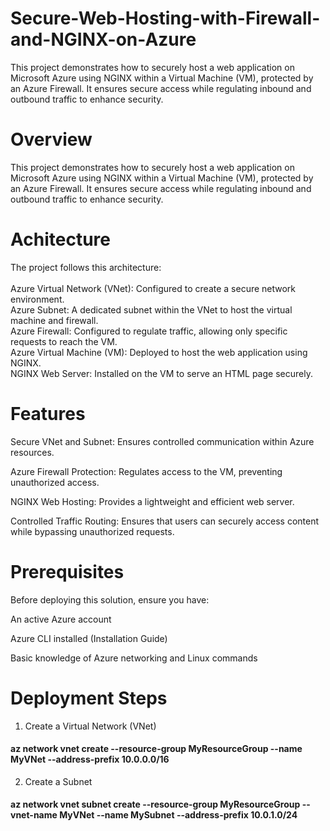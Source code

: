 # Secure-Web-Hosting-with-Firewall-and-NGINX-on-Azure
This project demonstrates how to securely host a web application on Microsoft Azure using NGINX within a Virtual Machine (VM), protected by an Azure Firewall. It ensures secure access while regulating inbound and outbound traffic to enhance security.

# Overview

This project demonstrates how to securely host a web application on Microsoft Azure using NGINX within a Virtual Machine (VM), protected by an Azure Firewall. It ensures secure access while regulating inbound and outbound traffic to enhance security.

# Achitecture

The project follows this architecture:<br><br>
Azure Virtual Network (VNet): Configured to create a secure network environment.<br>
Azure Subnet: A dedicated subnet within the VNet to host the virtual machine and firewall.<br>
Azure Firewall: Configured to regulate traffic, allowing only specific requests to reach the VM.<br>
Azure Virtual Machine (VM): Deployed to host the web application using NGINX.<br>
NGINX Web Server: Installed on the VM to serve an HTML page securely.

# Features
Secure VNet and Subnet: Ensures controlled communication within Azure resources.

Azure Firewall Protection: Regulates access to the VM, preventing unauthorized access.

NGINX Web Hosting: Provides a lightweight and efficient web server.

Controlled Traffic Routing: Ensures that users can securely access content while bypassing unauthorized requests.

# Prerequisites

Before deploying this solution, ensure you have:

An active Azure account

Azure CLI installed (Installation Guide)

Basic knowledge of Azure networking and Linux commands

# Deployment Steps

1. Create a Virtual Network (VNet)<br>
  <h4>az network vnet create --resource-group MyResourceGroup --name MyVNet --address-prefix 10.0.0.0/16</h4>

2. Create a Subnet
<h4>az network vnet subnet create --resource-group MyResourceGroup --vnet-name MyVNet --name MySubnet --address-prefix 10.0.1.0/24</h4>
   
